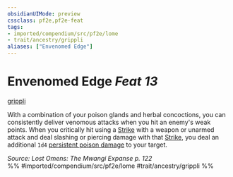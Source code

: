 ```yaml
---
obsidianUIMode: preview
cssclass: pf2e,pf2e-feat
tags:
- imported/compendium/src/pf2e/lome
- trait/ancestry/grippli
aliases: ["Envenomed Edge"]
---
```

# Envenomed Edge  *Feat 13*  
[grippli](grippli-b2.md)  


With a combination of your poison glands and herbal concoctions, you can consistently deliver venomous attacks when you hit an enemy's weak points. When you critically hit using a [Strike](strike.md) with a weapon or unarmed attack and deal slashing or piercing damage with that [Strike](strike.md), you deal an additional `1d4` [persistent poison damage](conditions.md#Persistent%20Damage) to your target.

*Source: Lost Omens: The Mwangi Expanse p. 122*  
%% #imported/compendium/src/pf2e/lome #trait/ancestry/grippli %%